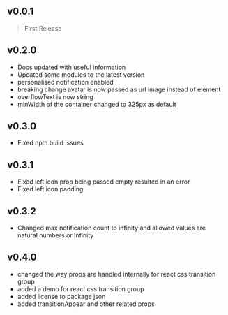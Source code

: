 ## v0.0.1
> First Release

## v0.2.0
* Docs updated with useful information
* Updated some modules to the latest version
* personalised notification enabled
* breaking change avatar is now passed as url image instead of element
* overflowText is now string
* minWidth of the container changed to 325px as default

## v0.3.0
* Fixed npm build issues

## v0.3.1
* Fixed left icon prop being passed empty resulted in an error
* Fixed left icon padding

## v0.3.2
* Changed max notification count to infinity and allowed values are natural numbers or Infinity

## v0.4.0
* changed the way props are handled internally for react css transition group
* added a demo for react css transition group
* added license to package json
* added transitionAppear and other related props
